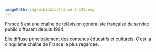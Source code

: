 ```yaml
---
imagePath: img/wikidata/france-5-143.svg
---
```


France 5 est une chaîne de télévision généraliste française de service public diffusant depuis 1994.

Elle diffuse principalement des contenus éducatifs et culturels. C’est la cinquième chaîne de France la plus regardée.
